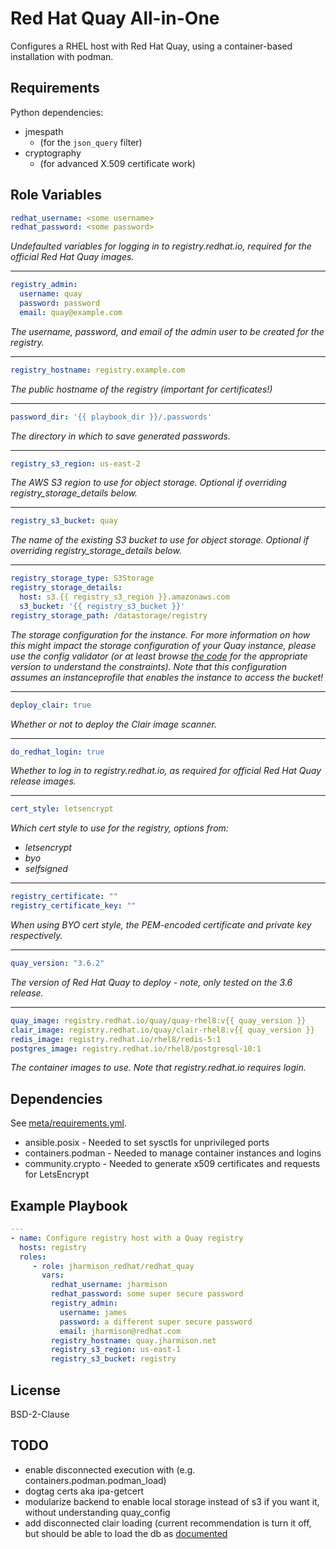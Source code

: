 Red Hat Quay All-in-One
=========

Configures a RHEL host with Red Hat Quay, using a container-based installation with podman.

Requirements
------------

Python dependencies:

- jmespath
    - (for the `json_query` filter)
- cryptography
    - (for advanced X.509 certificate work)

Role Variables
--------------

```yaml
redhat_username: <some username>
redhat_password: <some password>
```

_Undefaulted variables for logging in to registry.redhat.io, required for the official Red Hat Quay images._

---

```yaml
registry_admin:
  username: quay
  password: password
  email: quay@example.com
```

_The username, password, and email of the admin user to be created for the registry._

---

```yaml
registry_hostname: registry.example.com
```

_The public hostname of the registry (important for certificates!)_

---

```yaml
password_dir: '{{ playbook_dir }}/.passwords'
```

_The directory in which to save generated passwords._

---

```yaml
registry_s3_region: us-east-2
```

_The AWS S3 region to use for object storage. Optional if overriding registry_storage_details below._

---

```yaml
registry_s3_bucket: quay
```

_The name of the existing S3 bucket to use for object storage. Optional if overriding registry_storage_details below._

---

```yaml
registry_storage_type: S3Storage
registry_storage_details:
  host: s3.{{ registry_s3_region }}.amazonaws.com
  s3_bucket: '{{ registry_s3_bucket }}'
registry_storage_path: /datastorage/registry
```

_The storage configuration for the instance. For more information on how this might impact the storage configuration of your Quay instance, please use the config validator (or at least browse [the code](https://github.com/quay/config-tool/blob/redhat-3.6/pkg/lib/fieldgroups/distributedstorage/distributedstorage.go) for the appropriate version to understand the constraints). Note that this configuration assumes an instanceprofile that enables the instance to access the bucket!_

---

```yaml
deploy_clair: true
```

_Whether or not to deploy the Clair image scanner._

---

```yaml
do_redhat_login: true
```

_Whether to log in to registry.redhat.io, as required for official Red Hat Quay release images._

---

```yaml
cert_style: letsencrypt
```

_Which cert style to use for the registry, options from:_

  - _letsencrypt_
  - _byo_
  - _selfsigned_

---

```yaml
registry_certificate: ""
registry_certificate_key: ""
```

_When using BYO cert style, the PEM-encoded certificate and private key respectively._

---

```yaml
quay_version: "3.6.2"
```

_The version of Red Hat Quay to deploy - note, only tested on the 3.6 release._

---

```yaml
quay_image: registry.redhat.io/quay/quay-rhel8:v{{ quay_version }}
clair_image: registry.redhat.io/quay/clair-rhel8:v{{ quay_version }}
redis_image: registry.redhat.io/rhel8/redis-5:1
postgres_image: registry.redhat.io/rhel8/postgresql-10:1
```

_The container images to use. Note that registry.redhat.io requires login._

Dependencies
------------

See [meta/requirements.yml](meta/requirements.yml).

- ansible.posix - Needed to set sysctls for unprivileged ports
- containers.podman - Needed to manage container instances and logins
- community.crypto - Needed to generate x509 certificates and requests for LetsEncrypt

Example Playbook
----------------

```yaml
---
- name: Configure registry host with a Quay registry
  hosts: registry
  roles:
     - role: jharmison_redhat/redhat_quay
       vars:
         redhat_username: jharmison
         redhat_password: some super secure password
         registry_admin:
           username: james
           password: a different super secure password
           email: jharmison@redhat.com
         registry_hostname: quay.jharmison.net
         registry_s3_region: us-east-1
         registry_s3_bucket: registry
```

License
-------

BSD-2-Clause

TODO
----

- enable disconnected execution with (e.g. containers.podman.podman_load)
- dogtag certs aka ipa-getcert
- modularize backend to enable local storage instead of s3 if you want it, without understanding quay_config
- add disconnected clair loading (current recommendation is turn it off, but should be able to load the db as [documented](https://access.redhat.com/documentation/en-us/red_hat_quay/3.6/html/manage_red_hat_quay/clair-intro2#clair-disconnected)
